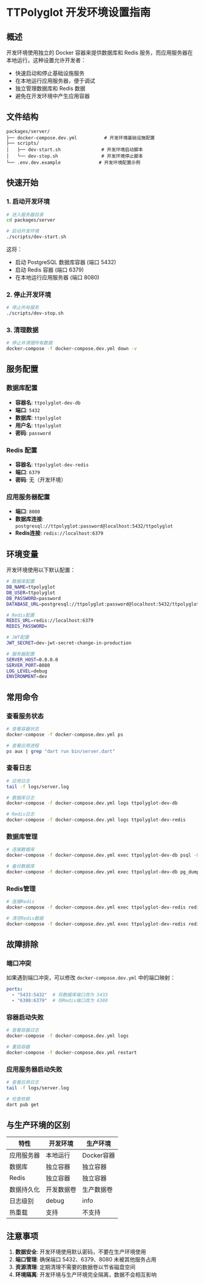 # TTPolyglot 开发环境设置指南

## 概述

开发环境使用独立的 Docker 容器来提供数据库和 Redis 服务，而应用服务器在本地运行。这种设置允许开发者：

- 快速启动和停止基础设施服务
- 在本地运行应用服务器，便于调试
- 独立管理数据库和 Redis 数据
- 避免在开发环境中产生应用容器

## 文件结构

```
packages/server/
├── docker-compose.dev.yml          # 开发环境基础设施配置
├── scripts/
│   ├── dev-start.sh               # 开发环境启动脚本
│   └── dev-stop.sh                # 开发环境停止脚本
└── .env.dev.example              # 开发环境配置示例
```

## 快速开始

### 1. 启动开发环境

```bash
# 进入服务器目录
cd packages/server

# 启动开发环境
./scripts/dev-start.sh
```

这将：
- 启动 PostgreSQL 数据库容器 (端口 5432)
- 启动 Redis 容器 (端口 6379)
- 在本地运行应用服务器 (端口 8080)

### 2. 停止开发环境

```bash
# 停止所有服务
./scripts/dev-stop.sh
```

### 3. 清理数据

```bash
# 停止并清理所有数据
docker-compose -f docker-compose.dev.yml down -v
```

## 服务配置

### 数据库配置
- **容器名**: `ttpolyglot-dev-db`
- **端口**: `5432`
- **数据库**: `ttpolyglot`
- **用户名**: `ttpolyglot`
- **密码**: `password`

### Redis 配置
- **容器名**: `ttpolyglot-dev-redis`
- **端口**: `6379`
- **密码**: 无（开发环境）

### 应用服务器配置
- **端口**: `8080`
- **数据库连接**: `postgresql://ttpolyglot:password@localhost:5432/ttpolyglot`
- **Redis连接**: `redis://localhost:6379`

## 环境变量

开发环境使用以下默认配置：

```bash
# 数据库配置
DB_NAME=ttpolyglot
DB_USER=ttpolyglot
DB_PASSWORD=password
DATABASE_URL=postgresql://ttpolyglot:password@localhost:5432/ttpolyglot

# Redis配置
REDIS_URL=redis://localhost:6379
REDIS_PASSWORD=

# JWT配置
JWT_SECRET=dev-jwt-secret-change-in-production

# 服务器配置
SERVER_HOST=0.0.0.0
SERVER_PORT=8080
LOG_LEVEL=debug
ENVIRONMENT=dev
```

## 常用命令

### 查看服务状态
```bash
# 查看容器状态
docker-compose -f docker-compose.dev.yml ps

# 查看应用进程
ps aux | grep "dart run bin/server.dart"
```

### 查看日志
```bash
# 应用日志
tail -f logs/server.log

# 数据库日志
docker-compose -f docker-compose.dev.yml logs ttpolyglot-dev-db

# Redis日志
docker-compose -f docker-compose.dev.yml logs ttpolyglot-dev-redis
```

### 数据库管理
```bash
# 连接数据库
docker-compose -f docker-compose.dev.yml exec ttpolyglot-dev-db psql -U ttpolyglot -d ttpolyglot

# 备份数据库
docker-compose -f docker-compose.dev.yml exec ttpolyglot-dev-db pg_dump -U ttpolyglot ttpolyglot > backup.sql
```

### Redis管理
```bash
# 连接Redis
docker-compose -f docker-compose.dev.yml exec ttpolyglot-dev-redis redis-cli

# 清空Redis数据
docker-compose -f docker-compose.dev.yml exec ttpolyglot-dev-redis redis-cli FLUSHALL
```

## 故障排除

### 端口冲突
如果遇到端口冲突，可以修改 `docker-compose.dev.yml` 中的端口映射：

```yaml
ports:
  - "5433:5432"  # 将数据库端口改为 5433
  - "6380:6379"  # 将Redis端口改为 6380
```

### 容器启动失败
```bash
# 查看容器日志
docker-compose -f docker-compose.dev.yml logs

# 重启容器
docker-compose -f docker-compose.dev.yml restart
```

### 应用服务器启动失败
```bash
# 查看应用日志
tail -f logs/server.log

# 检查依赖
dart pub get
```

## 与生产环境的区别

| 特性 | 开发环境 | 生产环境 |
|------|----------|----------|
| 应用服务器 | 本地运行 | Docker容器 |
| 数据库 | 独立容器 | 独立容器 |
| Redis | 独立容器 | 独立容器 |
| 数据持久化 | 开发数据卷 | 生产数据卷 |
| 日志级别 | debug | info |
| 热重载 | 支持 | 不支持 |

## 注意事项

1. **数据安全**: 开发环境使用默认密码，不要在生产环境使用
2. **端口管理**: 确保端口 5432、6379、8080 未被其他服务占用
3. **资源清理**: 定期清理不需要的数据卷以节省磁盘空间
4. **环境隔离**: 开发环境与生产环境完全隔离，数据不会相互影响
